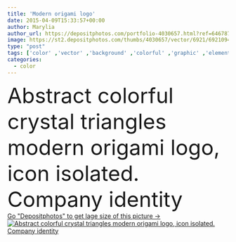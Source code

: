 ```yaml
---
title: 'Modern origami logo'
date: 2015-04-09T15:33:57+00:00
author: Marylia
author_url: https://depositphotos.com/portfolio-4030657.html?ref=64678756
image: https://st2.depositphotos.com/thumbs/4030657/vector/6921/69210941/api_thumb_450.jpg?forcejpeg=true
type: "post"
tags: ['color' ,'vector' ,'background' ,'colorful' ,'graphic' ,'element' ,'illustration' ,'design' ,'crystal' ,'isolated' ,'shapes' ,'decoration' ,'business' ,'sign' ,'label' ,'art' ,'abstract' ,'light' ,'form' ,'tech' ,'technology' ,'style' ,'banner' ,'multicolor' ,'modern' ,'symbol' ,'creative' ,'concept' ,'idea' ,'icon' ,'construction' ,'fingers' ,'shadow' ,'template' ,'trendy' ,'geometric' ,'clipart' ,'geometry' ,'company' ,'identity' ,'marketing' ,'media' ,'unusual' ,'contemporary' ,'logo' ,'hexagon' ,'ladies' ,'origami' ,'triangles' ,'polygonal' ]
categories: 
  - color
---
```

<div aling="center">
            <font size="60"> Abstract colorful crystal triangles modern origami logo, icon isolated. Company identity</font>   
</div>
<div>
    <a href='https://st2.depositphotos.com/thumbs/4030657/vector/6921/69210941/api_thumb_450.jpg?forcejpeg=true?ref=64678756' target=_blank > Go "Depositphotos" to get lage size of this picture ->
        <img href='https://st2.depositphotos.com/thumbs/4030657/vector/6921/69210941/api_thumb_450.jpg?forcejpeg=true?ref=64678756' src='https://st2.depositphotos.com/4030657/6921/v/950/depositphotos_69210941-stock-illustration-modern-origami-logo.jpg?forcejpeg=true' alt='Abstract colorful crystal triangles modern origami logo, icon isolated. Company identity' >
    </a>
</div>
